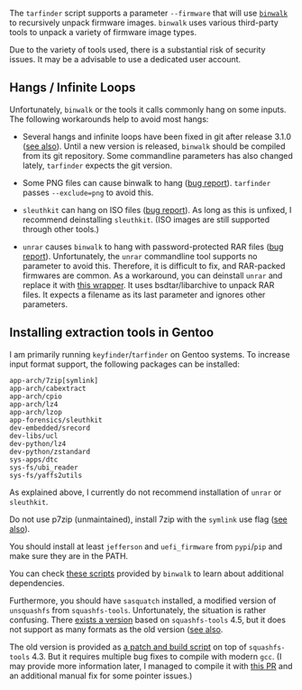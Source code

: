 The `tarfinder` script supports a parameter `--firmware` that will use [`binwalk`
](https://github.com/ReFirmLabs/binwalk) to recursively unpack firmware images.
`binwalk` uses various third-party tools to unpack a variety of firmware image types.

Due to the variety of tools used, there is a substantial risk of security issues. It may
be a advisable to use a dedicated user account.

Hangs / Infinite Loops
----------------------

Unfortunately, `binwalk` or the tools it calls commonly hang on some inputs. The
following workarounds help to avoid most hangs:

* Several hangs and infinite loops have been fixed in git after release 3.1.0 ([see
  also](https://github.com/ReFirmLabs/binwalk/issues/876)). Until a new version is
  released, `binwalk` should be compiled from its git repository. Some commandline
  parameters has also changed lately, `tarfinder` expects the git version.

* Some PNG files can cause binwalk to hang ([bug report](
  https://github.com/ReFirmLabs/binwalk/issues/877)). `tarfinder` passes `--exclude=png`
  to avoid this.

* `sleuthkit` can hang on ISO files ([bug report](
  https://github.com/sleuthkit/sleuthkit/issues/3312)). As long as this is unfixed, I
  recommend deinstalling `sleuthkit`. (ISO images are still supported through other
  tools.)

* `unrar` causes `binwalk` to hang with password-protected RAR files ([bug report](
  https://github.com/ReFirmLabs/binwalk/issues/878)). Unfortunately, the `unrar`
  commandline tool supports no parameter to avoid this. Therefore, it is difficult to
  fix, and RAR-packed firmwares are common. As a workaround, you can deinstall `unrar`
  and replace it with [this wrapper](fakeunrar/unrar). It uses bsdtar/libarchive to
  unpack RAR files. It expects a filename as its last parameter and ignores other
  parameters.

Installing extraction tools in Gentoo
-------------------------------------

I am primarily running `keyfinder`/`tarfinder` on Gentoo systems. To increase input
format support, the following packages can be installed:

```
app-arch/7zip[symlink]
app-arch/cabextract
app-arch/cpio
app-arch/lz4
app-arch/lzop
app-forensics/sleuthkit
dev-embedded/srecord
dev-libs/ucl
dev-python/lz4
dev-python/zstandard
sys-apps/dtc
sys-fs/ubi_reader
sys-fs/yaffs2utils
```

As explained above, I currently do not recommend installation of `unrar` or `sleuthkit`.

Do not use p7zip (unmaintained), install 7zip with the `symlink` use flag ([see also](
https://bugs.gentoo.org/942397)).

You should install at least `jefferson` and `uefi_firmware` from `pypi`/`pip` and make
sure they are in the PATH.

You can check [these scripts](
https://github.com/ReFirmLabs/binwalk/tree/master/dependencies) provided by `binwalk` to
learn about additional dependencies.

Furthermore, you should have `sasquatch` installed, a modified version of `unsquashfs`
from `squashfs-tools`. Unfortunately, the situation is rather confusing. There [exists a
version](https://github.com/onekey-sec/sasquatch) based on `squashfs-tools` 4.5, but it
does not support as many formats as the old version ([see also](
https://github.com/onekey-sec/sasquatch/issues/19).

The old version is provided as [a patch and build script](
https://github.com/devttys0/sasquatch) on top of `squashfs-tools` 4.3. But it requires
multiple bug fixes to compile with modern `gcc`. (I may provide more information later,
I managed to compile it with [this PR](https://github.com/devttys0/sasquatch/pull/47)
and an additional manual fix for some pointer issues.)
